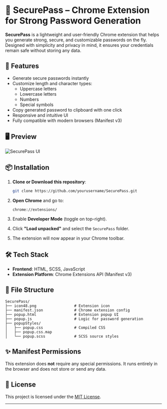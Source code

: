 
# 🔐 SecurePass – Chrome Extension for Strong Password Generation

**SecurePass** is a lightweight and user-friendly Chrome extension that helps you generate strong, secure, and customizable passwords on the fly. Designed with simplicity and privacy in mind, it ensures your credentials remain safe without storing any data.

## 🚀 Features

- Generate secure passwords instantly
- Customize length and character types:
  - Uppercase letters
  - Lowercase letters
  - Numbers
  - Special symbols
- Copy generated password to clipboard with one click
- Responsive and intuitive UI
- Fully compatible with modern browsers (Manifest v3)

## 🖥️ Preview

![SecurePass UI](./SecurePass/icon48.png)

## 📦 Installation

1. **Clone or Download this repository**:
   ```bash
   git clone https://github.com/yourusername/SecurePass.git
   ```

2. **Open Chrome** and go to:
   ```
   chrome://extensions/
   ```

3. Enable **Developer Mode** (toggle on top-right).

4. Click **"Load unpacked"** and select the `SecurePass` folder.

5. The extension will now appear in your Chrome toolbar.

## 🛠️ Tech Stack

- **Frontend**: HTML, SCSS, JavaScript
- **Extension Platform**: Chrome Extensions API (Manifest v3)

## 📁 File Structure

```
SecurePass/
├── icon48.png                 # Extension icon
├── manifest.json              # Chrome extension config
├── popup.html                 # Extension popup UI
├── popup.js                   # Logic for password generation
├── popupStyles/
│   ├── popup.css              # Compiled CSS
│   ├── popup.css.map
│   └── popup.scss             # SCSS source styles
```

## ✨ Manifest Permissions

This extension does **not** require any special permissions. It runs entirely in the browser and does not store or send any data.

## 📄 License

This project is licensed under the [MIT License](LICENSE).

---
